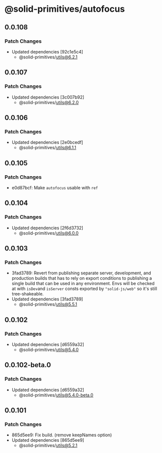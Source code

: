 # @solid-primitives/autofocus

## 0.0.108

### Patch Changes

- Updated dependencies [92c1e5c4]
  - @solid-primitives/utils@6.2.1

## 0.0.107

### Patch Changes

- Updated dependencies [3c007b92]
  - @solid-primitives/utils@6.2.0

## 0.0.106

### Patch Changes

- Updated dependencies [2e0bcedf]
  - @solid-primitives/utils@6.1.1

## 0.0.105

### Patch Changes

- e0d87bcf: Make `autofocus` usable with `ref`

## 0.0.104

### Patch Changes

- Updated dependencies [2f6d3732]
  - @solid-primitives/utils@6.0.0

## 0.0.103

### Patch Changes

- 3fad3789: Revert from publishing separate server, development, and production builds that has to rely on export conditions
  to publishing a single build that can be used in any environment.
  Envs will be checked at with `isDev`and `isServer` consts exported by `"solid-js/web"` so it's still tree-shakeable.
- Updated dependencies [3fad3789]
  - @solid-primitives/utils@5.5.1

## 0.0.102

### Patch Changes

- Updated dependencies [d6559a32]
  - @solid-primitives/utils@5.4.0

## 0.0.102-beta.0

### Patch Changes

- Updated dependencies [d6559a32]
  - @solid-primitives/utils@5.4.0-beta.0

## 0.0.101

### Patch Changes

- 865d5ee9: Fix build. (remove keepNames option)
- Updated dependencies [865d5ee9]
  - @solid-primitives/utils@5.2.1
